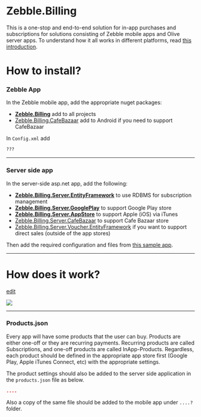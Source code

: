 # Zebble.Billing

This is a one-stop and end-to-end solution for in-app purchases and subscriptions for solutions consisting of Zebble mobile apps and Olive server apps.
To understand how it all works in different platforms, read [this introduction](https://medium.com/@jmn8718/in-app-purchases-notifications-4408c3ee88eb).

# How to install?

### Zebble App

In the Zebble mobile app, add the appropriate nuget packages:
- **[Zebble.Billing](https://www.nuget.org/packages/Zebble.Billing/)** add to all projects
- [Zebble.Billing.CafeBazaar](https://www.nuget.org/packages/Zebble.Billing.CafeBazaar/) add to Android if you need to support CafeBazaar

In `Config.xml` add

```xml
???
```

---

### Server side app

In the server-side asp.net app, add the following:

- **[Zebble.Billing.Server.EntityFramework](https://www.nuget.org/packages/Zebble.Billing.Server.EntityFramework/)** to use RDBMS for subscription management
- **[Zebble.Billing.Server.GooglePlay](https://www.nuget.org/packages/Zebble.Billing.Server.GooglePlay/)** to support Google Play store
- **[Zebble.Billing.Server.AppStore](https://www.nuget.org/packages/Zebble.Billing.Server.AppStore/)** to support Apple (iOS) via iTunes
- [Zebble.Billing.Server.CafeBazaar](https://www.nuget.org/packages/Zebble.Billing.Server.CafeBazaar/) to support Cafe Bazaar store
- [Zebble.Billing.Server.Voucher.EntityFramework](https://www.nuget.org/packages/Zebble.Billing.Server.Voucher.EntityFramework/) if you want to support direct sales (outside of the app stores)

Then add the required configuration and files from [this sample app](https://github.com/Geeksltd/Zebble.Billing/tree/master/Billing.Sample).

---


# How does it work?
[edit](https://app.diagrams.net/#HGeeksltd%2FZebble.Billing%2Fmaster%2FArchitecture.png)

![](https://github.com/Geeksltd/Zebble.Billing/raw/master/Architecture.png)

---

### Products.json
Every app will have some products that the user can buy. Products are either one-off or they are recurring payments. Recurring products are called Subscriptions, and one-off products are called InApp-Products. Regardless, each product should be defined in the appropriate app store first (Google Play, Apple iTunes Connect, etc) with the appropriate settings. 

The product settings should also be added to the server side application in the `products.json` file as below.

```json
....
```

Also a copy of the same file should be added to the mobile app under `....?` folder.

